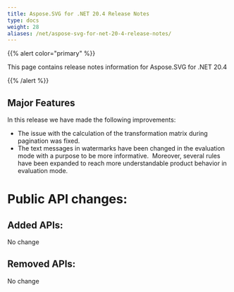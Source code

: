 ```yaml
---
title: Aspose.SVG for .NET 20.4 Release Notes
type: docs
weight: 28
aliases: /net/aspose-svg-for-net-20-4-release-notes/
---
```


{{% alert color="primary" %}} 

This page contains release notes information for Aspose.SVG for .NET 20.4

{{% /alert %}} 
## **Major Features**
In this release we have made the following improvements:

- The issue with the calculation of the transformation matrix during pagination was fixed.
- The text messages in watermarks have been changed in the evaluation mode with a purpose to be more informative.  Moreover, several rules have been expanded to reach more understandable product behavior in evaluation mode.
# **Public API changes:**
## **Added APIs:**
No change 
## **Removed APIs:**
No change
